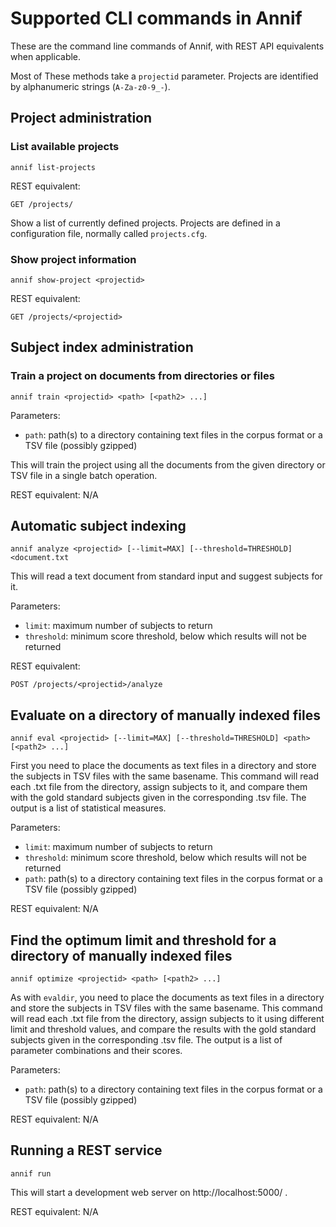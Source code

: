 # Supported CLI commands in Annif

These are the command line commands of Annif, with REST API equivalents when
applicable.

Most of These methods take a `projectid` parameter. Projects are
identified by alphanumeric strings (`A-Za-z0-9_-`).

## Project administration

### List available projects

    annif list-projects

REST equivalent: 

    GET /projects/

Show a list of currently defined projects. Projects are defined in a
configuration file, normally called `projects.cfg`.

### Show project information

    annif show-project <projectid>

REST equivalent:

    GET /projects/<projectid>

## Subject index administration

### Train a project on documents from directories or files

    annif train <projectid> <path> [<path2> ...]

Parameters:
* `path`: path(s) to a directory containing text files in the corpus format or a TSV file (possibly gzipped)

This will train the project using all the documents from the given directory or TSV file in a single batch
operation.

REST equivalent: N/A

## Automatic subject indexing

    annif analyze <projectid> [--limit=MAX] [--threshold=THRESHOLD] <document.txt

This will read a text document from standard input and suggest subjects for
it.

Parameters:
* `limit`: maximum number of subjects to return
* `threshold`: minimum score threshold, below which results will not be returned

REST equivalent:

    POST /projects/<projectid>/analyze

## Evaluate on a directory of manually indexed files

    annif eval <projectid> [--limit=MAX] [--threshold=THRESHOLD] <path> [<path2> ...]

First you need to place the documents as text files in a directory and store the subjects in TSV files with the same basename. This command will read each .txt file from the directory, assign subjects to it, and compare them with the gold standard subjects given in the corresponding .tsv file. The output is a list of statistical measures.

Parameters:
* `limit`: maximum number of subjects to return
* `threshold`: minimum score threshold, below which results will not be returned
* `path`: path(s) to a directory containing text files in the corpus format or a TSV file (possibly gzipped)

REST equivalent: N/A

## Find the optimum limit and threshold for a directory of manually indexed files

    annif optimize <projectid> <path> [<path2> ...]

As with `evaldir`, you need to place the documents as text files in a directory and store the subjects in TSV files with the same basename. This command will read each .txt file from the directory, assign subjects to it using different limit and threshold values, and compare the results with the gold standard subjects given in the corresponding .tsv file. The output is a list of parameter combinations and their scores.

Parameters:
* `path`: path(s) to a directory containing text files in the corpus format or a TSV file (possibly gzipped)

REST equivalent: N/A

## Running a REST service

    annif run

This will start a development web server on http://localhost:5000/ .

REST equivalent: N/A